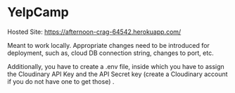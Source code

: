 # YelpCamp
Hosted Site: https://afternoon-crag-64542.herokuapp.com/


Meant to work locally. 
Appropriate changes need to be introduced for deployment, such as, cloud DB connection string, changes to port, etc.

Additionally, you have to create a .env file, inside which you have to assign the Cloudinary API Key and the API Secret key (create a Cloudinary account if you do not have one to get those) .
